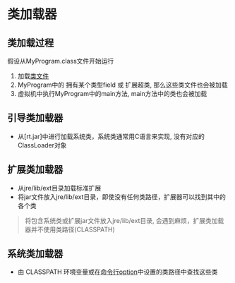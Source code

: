 # 类加载器

## 类加载过程

假设从MyProgram.class文件开始运行

1. 加载[类文件](Java_Class_File.md)
2. MyProgram中的 拥有某个类型field 或 扩展超类, 那么这些类文件也会被加载
3. 虚拟机中执行MyProgram中的main方法, main方法中的类也会被加载

## 引导类加载器

- 从[rt.jar]中进行加载系统类，系统类通常用C语言来实现, 没有对应的ClassLoader对象

## 扩展类加载器

- 从jre/lib/ext目录加载标准扩展
- 将jar文件放入jre/lib/ext目录，即使没有任何类路径，扩展器可以找到其中的各个类

> 将包含系统类或扩展jar文件放入jre/lib/ext目录, 会遇到麻烦，扩展类加载器并不使用类路径(CLASSPATH)

## 系统类加载器

- 由 CLASSPATH 环境变量或在[命令行option](Java_Command_Javac.md)中设置的类路径中查找这些类
